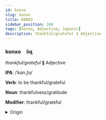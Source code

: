```yaml
---
id: konxo
slug: konxo
title: KONXO
sidebar_position: 168
tags: [konxo, Adjective, Japonic]
description: thankful/grateful § Adjective
---
```


### konxo&emsp;<span kind="abugida">ɔ̃ɋ</span>

*thankful/grateful* **§** Adjective

**IPA**: /ˈkɑn.ʃɑ/

**Verb**: to be thankful/grateful

**Noun**: thankfulness/gratitude

**Modifier**: thankful/grateful

<details>
    <summary>Origin</summary>
    Japanese か​んしゃ kansha [kã̠ɰ̃ɕa̠]<br/>
    <em>Japonic Language Family</em>
</details>